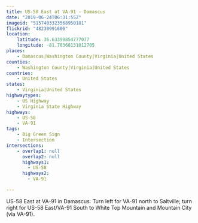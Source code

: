 ```yaml
---
title: US-58 East at VA-91 - Damascus
date: "2019-06-24T06:31:55Z"
imageid: "5157403323568950181"
flickrid: "48230991606"
location:
    latitude: 36.63399854777077
    longitude: -81.78368131012705
places:
    - Damascus|Washington County|Virginia|United States
counties:
    - Washington County|Virginia|United States
countries:
    - United States
states:
    - Virginia|United States
highwaytypes:
    - US Highway
    - Virginia State Highway
highways:
    - US-58
    - VA-91
tags:
    - Big Green Sign
    - Intersection
intersections:
    - overlap1: null
      overlap2: null
      highways1:
        - US-58
      highways2:
        - VA-91

---
```

US-58 East at VA-91 in Damascus.  Turn left for VA-91 north to Saltville; turn right for US-58 East/VA-91 South to White Top Mountain and Mountain City (via VA-91).